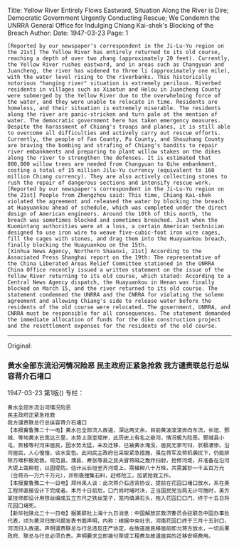 Title: Yellow River Entirely Flows Eastward, Situation Along the River is Dire; Democratic Government Urgently Conducting Rescue; We Condemn the UNRRA General Office for Indulging Chiang Kai-shek's Blocking of the Breach
Author:
Date: 1947-03-23
Page: 1

    [Reported by our newspaper's correspondent in the Ji-Lu-Yu region on the 21st] The Yellow River has entirely returned to its old course, reaching a depth of over two zhang (approximately 20 feet). Currently, the Yellow River rushes eastward, and in areas such as Changyuan and Juancheng, the river has widened to three li (approximately one mile), with the water level rising to the riverbanks. This historically notorious "hanging river" situation is extremely perilous. Riverbed residents in villages such as Xiaotun and Helou in Juancheng County were submerged by the Yellow River due to the overwhelming force of the water, and they were unable to relocate in time. Residents are homeless, and their situation is extremely miserable. The residents along the river are panic-stricken and turn pale at the mention of water. The democratic government here has taken emergency measures. Despite the harassment of Chiang's troops and planes, it is still able to overcome all difficulties and actively carry out rescue efforts. Currently, the people of Fan County, Pu County, and Shouzhang County are braving the bombing and strafing of Chiang's bandits to repair river embankments and preparing to plant willow stakes on the dikes along the river to strengthen the defenses. It is estimated that 800,000 willow trees are needed from Changyuan to Qihe embankment, costing a total of 15 million Jilu-Yu currency (equivalent to 160 million Chiang currency). They are also actively collecting stones to rush the repair of dangerous sections and intensify rescue work.
    [Reported by our newspaper's correspondent in the Ji-Lu-Yu region on the 21st] People from Zhengzhou said: This time, Chiang Kai-shek violated the agreement and released the water by blocking the breach at Huayuankou ahead of schedule, which was completed under the direct design of American engineers. Around the 10th of this month, the breach was sometimes blocked and sometimes breached. Just when the Kuomintang authorities were at a loss, a certain American technician designed to use iron wire to weave five-cubic-foot iron wire cages, fill the cages with stones, and drag them into the Huayuankou breach, finally blocking the Huayuankou on the 15th.
    [Xinhua News Agency, Northern Shaanxi, 21st] According to the Associated Press Shanghai report on the 19th: The representative of the China Liberated Areas Relief Committee stationed in the UNRRA China Office recently issued a written statement on the issue of the Yellow River returning to its old course, which stated: According to a Central News Agency dispatch, the Huayuankou in Henan was finally blocked on March 15, and the river returned to its old course. The statement condemned the UNRRA and the CNRRA for violating the solemn agreement and allowing Chiang's side to release water before the residents of the old course were relocated. The government, UNRRA, and CNRRA must be responsible for all consequences. The statement demanded the immediate allocation of funds for the dike construction project and the resettlement expenses for the residents of the old course.



<hr /> 

Original: 


### 黄水全部东流沿河情况险恶  民主政府正紧急抢救  我方谴责联总行总纵容蒋介石堵口

1947-03-23
第1版()
专栏：

    黄水全部东流沿河情况险恶
    民主政府正紧急抢救
    我方谴责联总行总纵容蒋介石堵口
    【本报冀鲁豫二十一电】黄水已全部流入故道，深达两丈余。目前黄波滚滚奔向东流，长垣、鄄城、等地黄水已宽达三里，水势上涨至堤岸，此历史上有名之悬河，情况极为险恶。鄄城县小屯、贺楼等村河床居民，因水势太猛，未及迁移，已被黄水淹没，居民无家可归，状极凄惨。沿河居民，人心惶惶，谈水变色。此间民主政府已采取紧急措施，虽在蒋军及蒋机袭扰下，仍能排除万难积极抢救。现范县、濮县、寿张等县之民夫冒蒋贼之轰炸扫射，抢修河堤，并准备在沿河大堤上栽柳桩，以固堤防。估计从长垣至齐河堤上，需植柳八十万株，共需冀钞一千五百万元（合蒋币一万六千万元），并积极搜集石料，赶修险工，加紧抢救工作。
    【本报冀鲁豫二十一日电】郑州来人谈：此次蒋介石违背协议，提前在花园口堵口放水，系在美工程师直接设计下完成者。本月十日前后，口门尚时堵时决，正当国民党当局无计可施时，美方某技师即设计用铁丝编成五立方尺之铁丝笼子，笼内填满石头，拖入花园口口门，终于十五日将花园口堵死。
    【新华社陕北二十一日电】据美联社上海十九日消息：中国解放区救济委员会驻联总中国办事处代表，顷为黄河归故问题发表书面声明，内称：根据中央社讯，河南花园口终于三月十五封口，河流归入故道。声明谴责联总与行总违反庄严协定，在故道居民移居前即允蒋方放水，一切后果政府、联总与行总必须负责。声明要求立即拨付聚堤工程费及故道居民的迁移安顿费用。
